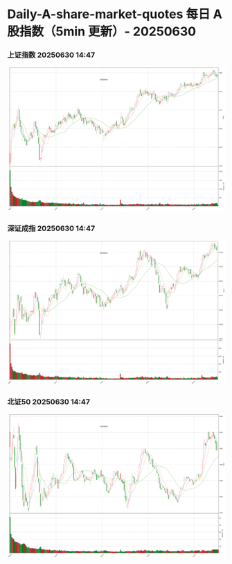 
# Daily-A-share-market-quotes 每日 A 股指数（5min 更新）- 20250630

### 上证指数 20250630 14:47
![](./fig/2025/6/20250630-sh000001.png)

### 深证成指 20250630 14:47
![](./fig/2025/6/20250630-sz399001.png)

### 北证50 20250630 14:47
![](./fig/2025/6/20250630-bj899050.png)
